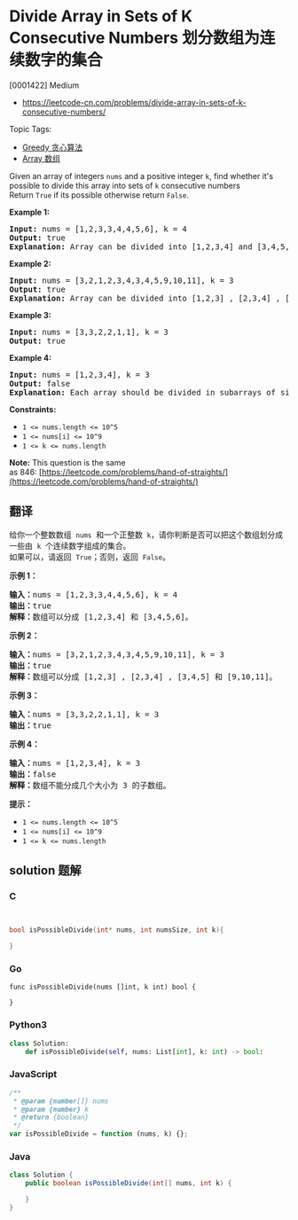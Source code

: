 # Divide Array in Sets of K Consecutive Numbers 划分数组为连续数字的集合

[0001422] Medium

- https://leetcode-cn.com/problems/divide-array-in-sets-of-k-consecutive-numbers/

Topic Tags:

- [Greedy 贪心算法](https://leetcode-cn.com/tag/greedy/)
- [Array 数组](https://leetcode-cn.com/tag/array/)

Given an array of integers `nums` and a positive integer `k`, find whether it's possible to divide this array into sets of `k` consecutive numbers  
Return `True` if its possible otherwise return `False`.

**Example 1:**

<pre><strong>Input:</strong> nums = [1,2,3,3,4,4,5,6], k = 4
<strong>Output:</strong> true
<strong>Explanation:</strong> Array can be divided into [1,2,3,4] and [3,4,5,6].
</pre>

**Example 2:**

<pre><strong>Input:</strong> nums = [3,2,1,2,3,4,3,4,5,9,10,11], k = 3
<strong>Output:</strong> true
<strong>Explanation:</strong> Array can be divided into [1,2,3] , [2,3,4] , [3,4,5] and [9,10,11].
</pre>

**Example 3:**

<pre><strong>Input:</strong> nums = [3,3,2,2,1,1], k = 3
<strong>Output:</strong> true
</pre>

**Example 4:**

<pre><strong>Input:</strong> nums = [1,2,3,4], k = 3
<strong>Output:</strong> false
<strong>Explanation:</strong> Each array should be divided in subarrays of size 3.
</pre>

**Constraints:**

- `1 <= nums.length <= 10^5`
- `1 <= nums[i] <= 10^9`
- `1 <= k <= nums.length`

**Note:** This question is the same as 846: [https://leetcode.com/problems/hand-of-straights/](https://leetcode.com/problems/hand-of-straights/)

## 翻译

给你一个整数数组  `nums`  和一个正整数  `k`，请你判断是否可以把这个数组划分成一些由  `k`  个连续数字组成的集合。  
如果可以，请返回  `True`；否则，返回  `False`。

**示例 1：**

<pre><strong>输入：</strong>nums = [1,2,3,3,4,4,5,6], k = 4
<strong>输出：</strong>true
<strong>解释：</strong>数组可以分成 [1,2,3,4] 和 [3,4,5,6]。
</pre>

**示例 2：**

<pre><strong>输入：</strong>nums = [3,2,1,2,3,4,3,4,5,9,10,11], k = 3
<strong>输出：</strong>true
<strong>解释：</strong>数组可以分成 [1,2,3] , [2,3,4] , [3,4,5] 和 [9,10,11]。
</pre>

**示例 3：**

<pre><strong>输入：</strong>nums = [3,3,2,2,1,1], k = 3
<strong>输出：</strong>true
</pre>

**示例 4：**

<pre><strong>输入：</strong>nums = [1,2,3,4], k = 3
<strong>输出：</strong>false
<strong>解释：</strong>数组不能分成几个大小为 3 的子数组。
</pre>

**提示：**

- `1 <= nums.length <= 10^5`
- `1 <= nums[i] <= 10^9`
- `1 <= k <= nums.length`

## solution 题解

### C

```c


bool isPossibleDivide(int* nums, int numsSize, int k){

}
```

### Go

```golang
func isPossibleDivide(nums []int, k int) bool {

}
```

### Python3

```python
class Solution:
    def isPossibleDivide(self, nums: List[int], k: int) -> bool:
```

### JavaScript

```javascript
/**
 * @param {number[]} nums
 * @param {number} k
 * @return {boolean}
 */
var isPossibleDivide = function (nums, k) {};
```

### Java

```java
class Solution {
    public boolean isPossibleDivide(int[] nums, int k) {

    }
}
```
